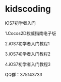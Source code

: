 kidscoding
==========

iOS7初学者入门

1.Cocos2D权威指南电子版

2.iOS7初学者入门教程1

3.iOS7初学者入门教程2

4.iOS7初学者入门教程3

QQ群：375143733
